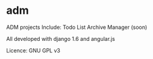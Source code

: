 adm
===

ADM projects
Include:
Todo List
Archive Manager (soon)

All developed with django 1.6 and angular.js

Licence: GNU GPL v3 
